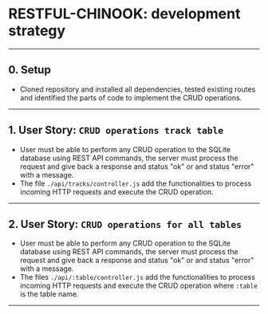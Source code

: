 # RESTFUL-CHINOOK: development strategy

---

## 0. Setup

- Cloned repository and installed all dependencies, tested existing routes and identified the parts of code to implement the CRUD operations.

---

## 1. User Story: `CRUD operations track table`

- User must be able to perform any CRUD operation to the SQLite database using REST  API commands, the server must process the request and give back a response and status "ok" or and status "error" with a message.
- The file `./api/tracks/controller.js` add the functionalities to process incoming HTTP requests and execute the CRUD operation.

---

## 2. User Story: `CRUD operations for all tables`

- User must be able to perform any CRUD operation to the SQLite database using REST  API commands, the server must process the request and give back a response and status "ok" or and status "error" with a message.
- The files `./api/:table/controller.js` add the functionalities to process incoming HTTP requests and execute the CRUD operation where `:table` is the table name.

---
